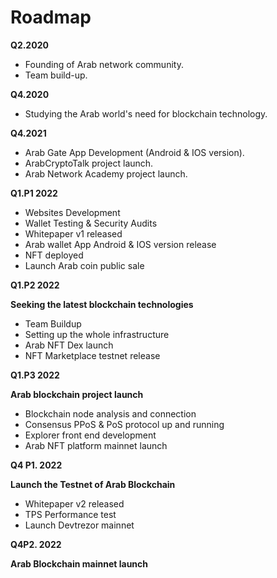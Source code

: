 # Roadmap

**Q2.2020**

* Founding of Arab network community.
* Team build-up.

**Q4.2020**

* Studying the Arab world's need for blockchain technology.

**Q4.2021**

* Arab Gate App Development (Android & IOS version).
* ArabCryptoTalk project launch.
* Arab Network Academy project launch.

**Q1.P1 2022**

* Websites Development
* Wallet Testing & Security Audits
* Whitepaper v1 released
* Arab wallet App Android & IOS version release
* NFT deployed
* Launch Arab coin public sale

**Q1.P2 2022**

**Seeking the latest blockchain technologies**

* Team Buildup
* Setting up the whole infrastructure
* Arab NFT Dex launch
* NFT Marketplace testnet release

**Q1.P3 2022**

**Arab blockchain project launch**

* Blockchain node analysis and connection
* Consensus PPoS & PoS protocol up and running
* Explorer front end development
* Arab NFT platform mainnet launch

**Q4 P1. 2022**

**Launch the Testnet of Arab Blockchain**

* Whitepaper v2 released
* TPS Performance test&#x20;
* Launch Devtrezor mainnet

**Q4P2. 2022**

**Arab Blockchain mainnet launch**
